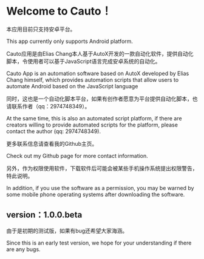 # Welcome to Cauto！

本应用目前只支持安卓平台。

This app currently only supports Android platform.

Cauto应用是由Elias Chang本人基于AutoX开发的一款自动化软件，提供自动化脚本，令使用者可以基于JavaScript语言完成安卓系统的自动化。

Cauto App is an automation software based on AutoX developed by Elias Chang himself, which provides automation scripts that allow users to automate Android based on the JavaScript language

同时，这也是一个自动化脚本平台，如果有创作者愿意为平台提供自动化脚本，也请联系作者（qq：2974748349）。

At the same time, this is also an automated script platform, if there are creators willing to provide automated scripts for the platform, please contact the author (qq: 2974748349).

更多联系信息请查看我的Github主页。

Check out my Github page for more contact information.

另外，作为权限使用软件，下载软件后可能会被某些手机操作系统提出权限警告，特此说明。

In addition, if you use the software as a permission, you may be warned by some mobile phone operating systems after downloading the software.

## version：1.0.0.beta

由于是初期的测试版，如果有bug还希望大家海涵。

Since this is an early test version, we hope for your understanding if there are any bugs.